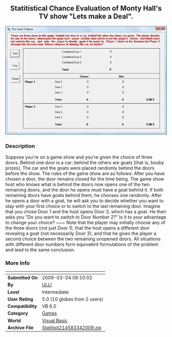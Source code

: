 ﻿<div align="center">

## Statitistical Chance Evaluation of Monty Hall's TV show "Lets make a Deal"\.

<img src="PIC20093462423813.jpg">
</div>

### Description

Suppose you're on a game show and you're given the choice of three doors. Behind one door is a car; behind the others are goats [that is, booby prizes]. The car and the goats were placed randomly behind the doors before the show. The rules of the game show are as follows: After you have chosen a door, the door remains closed for the time being. The game show host who knows what is behind the doors now opens one of the two remaining doors, and the door he opens must have a goat behind it. If both remaining doors have goats behind them, he chooses one randomly. After he opens a door with a goat, he will ask you to decide whether you want to stay with your first choice or to switch to the last remaining door. Imagine that you chose Door 1 and the host opens Door 3, which has a goat. He then asks you "Do you want to switch to Door Number 2?" Is it to your advantage to change your choice? ~~~ Note that the player may initially choose any of the three doors (not just Door 1), that the host opens a different door revealing a goat (not necessarily Door 3), and that he gives the player a second choice between the two remaining unopened doors. All situations with different door numbers form equivalent formulations of the problem and lead to the same conclusion.
 
### More Info
 


<span>             |<span>
---                |---
**Submitted On**   |2009-03-04 06:10:02
**By**             |[ULLI](https://github.com/Planet-Source-Code/PSCIndex/blob/master/ByAuthor/ulli.md)
**Level**          |Intermediate
**User Rating**    |5.0 (10 globes from 2 users)
**Compatibility**  |VB 6\.0
**Category**       |[Games](https://github.com/Planet-Source-Code/PSCIndex/blob/master/ByCategory/games__1-38.md)
**World**          |[Visual Basic](https://github.com/Planet-Source-Code/PSCIndex/blob/master/ByWorld/visual-basic.md)
**Archive File**   |[Statitisti214583342009\.zip](https://github.com/Planet-Source-Code/ulli-statitistical-chance-evaluation-of-monty-hall-s-tv-show-lets-make-a-deal__1-71834/archive/master.zip)








